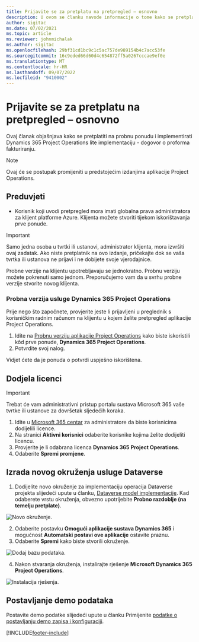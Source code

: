 ```yaml
---
title: Prijavite se za pretplatu na pretpregled – osnovno
description: U ovom se članku navode informacije o tome kako se pretplatiti i uvesti implementaciju lite implementacije Project Operations - deal to proforma fakturiranje.
author: sigitac
ms.date: 07/02/2021
ms.topic: article
ms.reviewer: johnmichalak
ms.author: sigitac
ms.openlocfilehash: 29bf31cd1bc9c1c5ac757de989154b4c7acc53fe
ms.sourcegitcommit: 16c9eded66d60d4c654872ff5a0267cccae9ef0e
ms.translationtype: MT
ms.contentlocale: hr-HR
ms.lasthandoff: 09/07/2022
ms.locfileid: "9410002"
---
```

# <a name="sign-up-for-a-preview-subscription---lite"></a>Prijavite se za pretplatu na pretpregled – osnovno 

Ovaj članak objašnjava kako se pretplatiti na probnu ponudu i implementirati Dynamics 365 Project Operations lite implementaciju - dogovor o proforma fakturiranju.

> [!NOTE]
> Ovaj će se postupak promijeniti u predstojećim izdanjima aplikacije Project Operations.

## <a name="prerequisites"></a>Preduvjeti
- Korisnik koji uvodi pretpregled mora imati globalna prava administratora za klijent platforme Azure. Klijenta možete stvoriti tijekom iskorištavanja prve ponude.

> [!IMPORTANT]
> Samo jedna osoba u tvrtki ili ustanovi, administrator klijenta, mora izvršiti ovaj zadatak. Ako niste pretplatnik na ovo izdanje, pričekajte dok se vaša tvrtka ili ustanova ne prijavi i ne dobijete svoje vjerodajnice.
> 
> Probne verzije na klijentu upotrebljavaju se jednokratno. Probnu verziju možete pokrenuti samo jednom. Preporučujemo vam da u svrhu probne verzije stvorite novog klijenta.

### <a name="dynamics-365-project-operations-trial"></a>Probna verzija usluge Dynamics 365 Project Operations 

Prije nego što započnete, provjerite jeste li prijavljeni u preglednik s korisničkim radnim računom na klijentu u kojem želite pretpregled aplikacije Project Operations.

1. Idite na [Probnu verziju aplikacije Project Operations](https://aka.ms/try-po) kako biste iskoristili kôd prve ponude, **Dynamics 365 Project Operations**.
2. Potvrdite svoj nalog.

  Vidjet ćete da je ponuda o potvrdi uspješno iskorištena.

## <a name="assign-licenses"></a>Dodjela licenci

> [!IMPORTANT]
> Trebat će vam administrativni pristup portalu sustava Microsoft 365 vaše tvrtke ili ustanove za dovršetak sljedećih koraka.


1. Idite u [Microsoft 365 centar](https://portal.office.com/) za administratore da biste korisnicima dodijelili licence.
2. Na stranici **Aktivni korisnici** odaberite korisnike kojima želite dodijeliti licencu.
3. Provjerite je li odabrana licenca **Dynamics 365 Project Operations**. 
4. Odaberite **Spremi promjene**.

## <a name="create-a-new-dataverse-environment"></a>Izrada novog okruženja usluge Dataverse

1. Dodijelite novo okruženje za implementaciju operacija Dataverse projekta slijedeći upute u članku, [Dataverse model implementacije](lite-deployment.md). Kad odaberete vrstu okruženja, obvezno upotrijebite **Probno razdoblje (na temelju pretplate)**.

  ![Novo okruženje.](./media/19CreateEnvironment.png)

2. Odaberite postavku **Omogući aplikacije sustava Dynamics 365** i mogućnost **Automatski postavi ove aplikacije** ostavite praznu.  
3. Odaberite **Spremi** kako biste stvorili okruženje.

  ![Dodaj bazu podataka.](./media/20CreateEnvironment1.png)

4. Nakon stvaranja okruženja, instalirajte rješenje **Microsoft Dynamics 365 Project Operations**. 

![Instalacija rješenja.](./media/21InstallSolution.png)

## <a name="set-up-demo-data"></a>Postavljanje demo podataka

Postavite demo podatke slijedeći upute u članku Primijenite [podatke o postavljanju demo zapisa i konfiguraciji](lite-apply-demo-setup-config-data.md).


[!INCLUDE[footer-include](../includes/footer-banner.md)]
